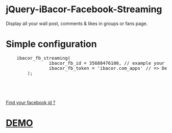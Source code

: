jQuery-iBacor-Facebook-Streaming
================================

Display all your wall post, comments &amp; likes in groups or fans page.

<h1>Simple configuration</h1>
<pre>
    ibacor_fb_streaming(
				ibacor_fb_id = 35688476100, // example your Groups_id or FansPage_id. Find your facebook_id in http://ibacor.com/media/sosmed-user-id-finder/
				ibacor_fb_token = 'ibacor.com_apps' // => Default using the access_token ibacor.com_apps OR you can change it using the access token that you have => example: ibacor_fb_token = '896774747546|62IEt1ttiNma_543fR5NAg8gNtRI' you can get it in https://developers.facebook.com/docs/apps
		);
		
</pre><br>

<a href="http://ibacor.com/media/sosmed-user-id-finder/" target="_BLANK">Find your facebook id ?</a>

<h1><a href="http://ibacor.com/demo/jquery-ibacor-facebook-streaming/" target="_BLANK">DEMO</a></h1>


